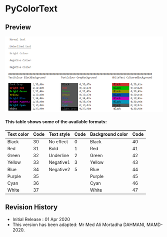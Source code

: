 # PyColorText

## Preview

![alt iviny](https://github.com/MortadhaDAHMANI/PyColorText/raw/master/execColor.png)


#### This table shows some of the available formats:

Text color |	Code |	Text style |	Code |	Background color |	Code|
-------------|-------------|------------|------------|------------|------------|
Black |	30 |	No effect |	0 |	Black |	40|
Red |	31 |	Bold |	1 |	Red |	41|
Green |	32 |	Underline |	2 |	Green |	42|
Yellow |	33 |	Negative1 |	3 |	Yellow |	43|
Blue |	34 |	Negative2 |	5 |	Blue |	44|
Purple |	35 |	|	|	Purple |	45|
Cyan |	36 |	|	|	Cyan |	46|
White |	37 |	|	|	White |	47|

## Revision History
* Initial Release : 01 Apr 2020
* This version has been adapted: Mr Med Ali Mortadha DAHMANI, MAMD-2020.
